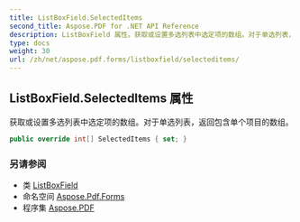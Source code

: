 ```yaml
---
title: ListBoxField.SelectedItems
second_title: Aspose.PDF for .NET API Reference
description: ListBoxField 属性。获取或设置多选列表中选定项的数组。对于单选列表，返回包含单个项目的数组。
type: docs
weight: 30
url: /zh/net/aspose.pdf.forms/listboxfield/selecteditems/
---
```

## ListBoxField.SelectedItems 属性

获取或设置多选列表中选定项的数组。对于单选列表，返回包含单个项目的数组。

```csharp
public override int[] SelectedItems { set; }
```

### 另请参阅

* 类 [ListBoxField](../)
* 命名空间 [Aspose.Pdf.Forms](../../../aspose.pdf.forms/)
* 程序集 [Aspose.PDF](../../../)